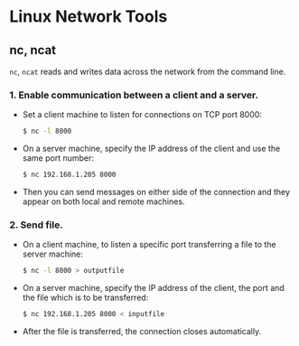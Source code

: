 # Linux Network Tools

## nc, ncat
```nc```, ```ncat``` reads and writes data across the network from the command line.
### 1. Enable communication between a client and a server.
 - Set a client machine to listen for connections on TCP port 8000:
   ```bash
   $ nc -l 8000
   ```
 - On a server machine, specify the IP address of the client and use the same port number: 
   ```bash
   $ nc 192.168.1.205 8000
   ```
- Then you can send messages on either side of the connection and they appear on both local and remote machines. 
    
### 2. Send file.
   - On a client machine, to listen a specific port transferring a file to the server machine: 
     ```bash
     $ nc -l 8000 > outputfile
     ``` 
   - On a server machine, specify the IP address of the client, the port and the file which is to be transferred: 
     ```bash
     $ nc 192.168.1.205 8000 < inputfile
     ``` 
   - After the file is transferred, the connection closes automatically.  

